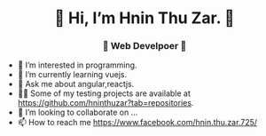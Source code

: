 <h1 align="center">👋 Hi, I’m Hnin Thu Zar. 👋</h1>
<h3 align="center">💞️ Web Develpoer 💞️</h3>

- 👀 I’m interested in programming.
- 🌱 I’m currently learning vuejs.
- 💬 Ask me about angular,reactjs.
- 👨‍💻 Some of my testing projects are available at https://github.com/hninthuzar?tab=repositories.
- 💞️ I’m looking to collaborate on ...
- 📫 How to reach me https://www.facebook.com/hnin.thu.zar.725/


<!---
hninthuzar/hninthuzar is a ✨ special ✨ repository because its `README.md` (this file) appears on your GitHub profile.
You can click the Preview link to take a look at your changes.
--->
